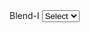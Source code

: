 <div class="col-md-2" id="pswBlock3">
                    <label class="form-label">Blend-I</label>
                    <select id="PSW_BL1" name="PSW_BL1" onchange="CheckPSW_CONS1()" class="form-control">
                        <option value="">Select</option>                       
                    </select>
                </div>
